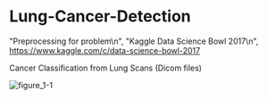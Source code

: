 # Lung-Cancer-Detection
"Preprocessing for problem\n",
"Kaggle Data Science Bowl 2017\n",
https://www.kaggle.com/c/data-science-bowl-2017

Cancer Classification from Lung Scans (Dicom files)



![figure_1-1](https://cloud.githubusercontent.com/assets/16800960/23914146/151ce85c-090b-11e7-92e3-82f9743d6a38.png)

